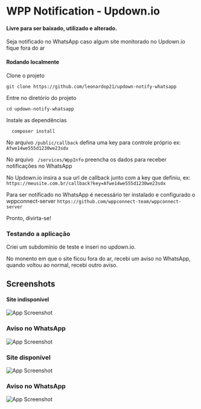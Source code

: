# WPP Notification - Updown.io

#### Livre para ser baixado, utilizado e alterado.


Seja notificado no WhatsApp caso algum site monitorado no Updown.io fique fora do ar


#### Rodando localmente
Clone o projeto

```
git clone https://github.com/leonardop21/updown-notify-whatsapp
```
Entre no diretório do projeto

```
cd updown-notify-whatsapp
```
Instale as dependências
```
  composer install
```

No arquivo ``` /public/callback ``` defina uma key para controle próprio ex: ``` Afwe14we555d1230we23sdx ```

No arquivo ``` /services/WppInfo``` preencha os dados para receber notificações no WhatsApp

No Updown.io insira a sua url de callback junto com a key que definiu, ex: ``` https://meusite.com.br/callback?key=Afwe14we555d1230we23sdx ```


Para ser notificado no WhatsApp é necessário ter instalado e configurado o wppconnect-server 
``` https://github.com/wppconnect-team/wppconnect-server ```

Pronto, divirta-se!

### Testando a aplicação

Criei um subdomínio de teste e inseri no updown.io. 

No monento em que o site ficou fora do ar, recebi um aviso no WhatsApp, quando voltou ao normal, recebi outro aviso.



## Screenshots

#### Site indisponível
![App Screenshot](https://i.imgur.com/Xdc6WF9.png)

### Aviso no WhatsApp

![App Screenshot](https://i.imgur.com/CcrDh08.jpg)

### Site disponível

![App Screenshot](https://i.imgur.com/7dJNq52.png)

### Aviso no WhatsApp

![App Screenshot](https://i.imgur.com/s3p0Cxu.jpg)

